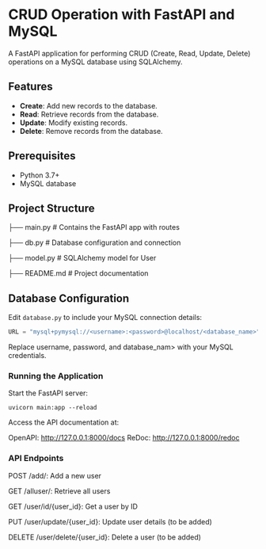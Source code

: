 # CRUD Operation with FastAPI and MySQL

A FastAPI application for performing CRUD (Create, Read, Update, Delete) operations on a MySQL database using SQLAlchemy.

## Features

- **Create**: Add new records to the database.
- **Read**: Retrieve records from the database.
- **Update**: Modify existing records.
- **Delete**: Remove records from the database.

## Prerequisites

- Python 3.7+
- MySQL database

## Project Structure

├── main.py # Contains the FastAPI app with routes 

├── db.py # Database configuration and connection 

├── model.py # SQLAlchemy model for User

├── README.md # Project documentation


## Database Configuration

Edit `database.py` to include your MySQL connection details:

```python
URL = "mysql+pymysql://<username>:<password>@localhost/<database_name>"
```
Replace username, password, and database_nam> with your MySQL credentials.

### Running the Application

Start the FastAPI server:
```
uvicorn main:app --reload
```

Access the API documentation at:

OpenAPI: http://127.0.0.1:8000/docs
ReDoc: http://127.0.0.1:8000/redoc


### API Endpoints

POST /add/: Add a new user

GET /alluser/: Retrieve all users

GET /user/id/{user_id}: Get a user by ID

PUT /user/update/{user_id}: Update user details (to be added)

DELETE /user/delete/{user_id}: Delete a user (to be added)
